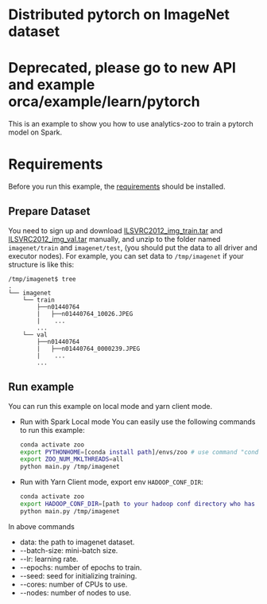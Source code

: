 # Distributed pytorch on ImageNet dataset

# Deprecated, please go to new API and example orca/example/learn/pytorch

This is an example to show you how to use analytics-zoo to train a pytorch model on Spark. 

# Requirements
Before you run this example, the [requirements](../README.md#Requirements) should be installed.

## Prepare Dataset
You need to sign up and download [ILSVRC2012_img_train.tar](http://image-net.org/download-images) and [ILSVRC2012_img_val.tar](http://image-net.org/download-images) manually, and unzip to the folder named `imagenet/train` and `imagenet/test`, (you should put the data to all driver and executor nodes).
For example, you can set data to `/tmp/imagenet` if your structure is like this:
```
/tmp/imagenet$ tree
.
└── imagenet
    └── train
        ├──n01440764
        |   ├──n01440764_10026.JPEG
        |    ...
        ...
    └── val
        ├──n01440764
        |   ├──n01440764_0000239.JPEG
        |    ...
        ...
```

## Run example
You can run this example on local mode and yarn client mode.

- Run with Spark Local mode
You can easily use the following commands to run this example:
    ```bash
    conda activate zoo
    export PYTHONHOME=[conda install path]/envs/zoo # use command "conda env list" to find the path of PYTHONEHOME.
    export ZOO_NUM_MKLTHREADS=all
    python main.py /tmp/imagenet
    ```

- Run with Yarn Client mode, export env `HADOOP_CONF_DIR`:  
    ```bash
    conda activate zoo
    export HADOOP_CONF_DIR=[path to your hadoop conf directory who has yarn-site.xml]
    python main.py /tmp/imagenet
    ```
    
In above commands
* data: the path to imagenet dataset.
* --batch-size: mini-batch size.
* --lr: learning rate.
* --epochs: number of epochs to train.
* --seed: seed for initializing training.
* --cores: number of CPUs to use.
* --nodes: number of nodes to use.
